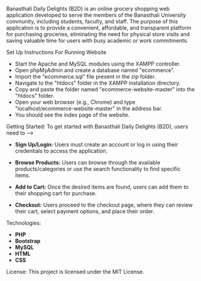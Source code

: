 Banasthali Daily Delights (B2D) is an online grocery shopping web application developed to serve the members of the Banasthali University community, including students, faculty, and staff. The purpose of this application is to provide a convenient, affordable, and transparent platform for purchasing groceries, eliminating the need for physical store visits and saving valuable time for users with busy academic or work commitments.

Set Up Instructions For Running Website
- Start the Apache and MySQL modules using the XAMPP controller.
- Open phpMyAdmin and create a database named "ecommerce".
- Import the "ecommerce.sql" file present in the zip folder.
- Navigate to the "htdocs" folder in the XAMPP installation directory.
- Copy and paste the folder named "ecommerce-website-master" into the "htdocs" folder.
- Open your web browser (e.g., Chrome) and type "localhost/ecommerce-website-master" in the address bar.
- You should see the index page of the website.

Getting Started:
To get started with Banasthali Daily Delights (B2D), users need to -->
- **Sign Up/Login:** Users must create an account or log in using their credentials to access the application.

- **Browse Products:** Users can browse through the available products/categories or use the search functionality to find specific items.

- **Add to Cart:** Once the desired items are found, users can add them to their shopping cart for purchase.

- **Checkout:** Users proceed to the checkout page, where they can review their cart, select payment options, and place their order.

Technologies:
- **PHP**
- **Bootstrap**
- **MySQL**
- **HTML**
- **CSS**

License:
This project is licensed under the MIT License.

